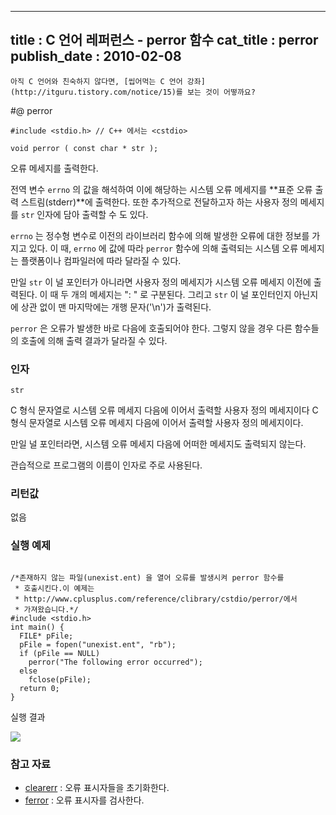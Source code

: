 ----------------
title : C 언어 레퍼런스 - perror 함수
cat_title :  perror
publish_date : 2010-02-08
--------------



```warning
아직 C 언어와 친숙하지 않다면, [씹어먹는 C 언어 강좌](http://itguru.tistory.com/notice/15)를 보는 것이 어떻까요?

```

#@ perror

```info-format
#include <stdio.h> // C++ 에서는 <cstdio>

void perror ( const char * str );
```

오류 메세지를 출력한다.

전역 변수 `errno` 의 값을 해석하여 이에 해당하는 시스템 오류 메세지를 **표준 오류 출력 스트림(stderr)**에 출력한다. 또한 추가적으로 전달하고자 하는 사용자 정의 메세지를 `str` 인자에 담아 출력할 수 도 있다.

`errno` 는 정수형 변수로 이전의 라이브러리 함수에 의해 발생한 오류에 대한 정보를 가지고 있다. 이 때, `errno` 에 값에 따라 `perror` 함수에 의해 출력되는 시스템 오류 메세지는 플랫폼이나 컴파일러에 따라 달라질 수 있다.

만일 `str` 이 널 포인터가 아니라면 사용자 정의 메세지가 시스템 오류 메세지 이전에 출력된다. 이 때 두 개의 메세지는 ": " 로 구분된다. 그리고 `str` 이 널 포인터인지 아닌지에 상관 없이 맨 마지막에는 개행 문자('\n')가 출력된다.

`perror` 은 오류가 발생한 바로 다음에 호출되어야 한다. 그렇지 않을 경우 다른 함수들의 호출에 의해 출력 결과가 달라질 수 있다.



###  인자

`str`

C 형식 문자열로 시스템 오류 메세지 다음에 이어서 출력할 사용자 정의 메세지이다 C 형식 문자열로 시스템 오류 메세지 다음에 이어서 출력할 사용자 정의 메세지이다.

만일 널 포인터라면, 시스템 오류 메세지 다음에 어떠한 메세지도 출력되지 않는다.

관습적으로 프로그램의 이름이 인자로 주로 사용된다.

###  리턴값




없음



###  실행 예제


```cpp-formatted

/*존재하지 않는 파일(unexist.ent) 을 열어 오류를 발생시켜 perror 함수를
 * 호출시킨다.이 예제는
 * http://www.cplusplus.com/reference/clibrary/cstdio/perror/에서
 * 가져왔습니다.*/
#include <stdio.h>
int main() {
  FILE* pFile;
  pFile = fopen("unexist.ent", "rb");
  if (pFile == NULL)
    perror("The following error occurred");
  else
    fclose(pFile);
  return 0;
}
```

실행 결과


![](http://img1.daumcdn.net/thumb/R1920x0/?fname=http%3A%2F%2Fcfile22.uf.tistory.com%2Fimage%2F121F7E144B6EEFA0172711)

###  참고 자료

*  [clearerr](http://itguru.tistory.com/50)  :  오류 표시자들을 초기화한다.
*  [ferror](http://itguru.tistory.com/52)  :  오류 표시자를 검사한다.